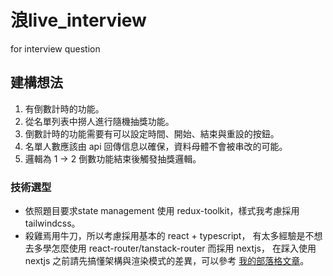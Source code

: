 # 浪live_interview
 for interview question
## 建構想法
1. 有倒數計時的功能。
2. 從名單列表中撈人進行隨機抽獎功能。
3. 倒數計時的功能需要有可以設定時間、開始、結束與重設的按鈕。
4. 名單人數應該由 api 回傳信息以確保，資料母體不會被串改的可能。
5. 邏輯為 1 -> 2 倒數功能結束後觸發抽獎邏輯。
  
### 技術選型
- 依照題目要求state management 使用 redux-toolkit，樣式我考慮採用 tailwindcss。
- 殺雞焉用牛刀，所以考慮採用基本的 react + typescript，
有太多經驗是不想去多學怎麼使用 react-router/tanstack-router 而採用 nextjs，
在踩入使用 nextjs 之前請先搞懂架構與渲染模式的差異，可以參考 [我的部落格文章](https://pse.is/5we5kq)。



